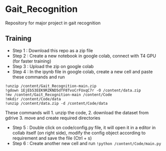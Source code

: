# Gait_Recognition
Repository for major project in gait recognition

## Training
- Step 1 : Download this repo as a zip file
- Step 2 : Create a new notebook in google colab, connect with T4 GPU (for faster training)
- Step 3 : Upload the zip on google colab
- Step 4 : In the ipynb file in google colab, create a new cell and paste these commands  and run
```
!unzip /content/Gait_Recognition-main.zip
!gdown 1EjEb53EEK9RZKND5dfF8TvoCrFUxqC7r -O /content/data.zip
!mv /content/Gait_Recognition-main /content/Code
!mkdir /content/Code/data
!unzip /content/data.zip -d /content/Code/data

```
These commands will 1. unzip the code, 2. download the dataset from gdrive 3. move and create required directories

- Step 5 : Double click on code/config.py file, it will open it in a editor in collab itself (on right side), modify  the config object according to requirement and save the file (Ctrl + s)
- Step 6 : Create another new cell and run ```!python /content/Code/main.py```
